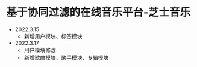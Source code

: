 # 基于协同过滤的在线音乐平台-芝士音乐

* 2022.3.15
    - 新增用户模块、标签模块
* 2022.3.17
    - 用户模块修改
    - 新增歌曲模块、歌手模块、专辑模块
